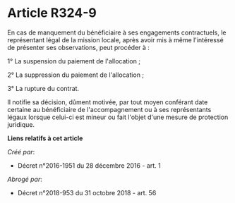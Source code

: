 # Article R324-9

En  cas de manquement du bénéficiaire à ses engagements contractuels, le  représentant légal de la mission locale, après
avoir mis à même  l'intéressé de présenter ses observations, peut procéder à : 

1° La suspension du paiement de l'allocation ; 

2° La suppression du paiement de l'allocation ; 

3° La rupture du contrat. 

Il notifie sa décision, dûment motivée, par tout moyen conférant date  certaine au bénéficiaire de l'accompagnement ou à ses
représentants  légaux lorsque celui-ci est mineur ou fait l'objet d'une mesure de  protection juridique.

**Liens relatifs à cet article**

_Créé par_:

  - Décret n°2016-1951 du 28 décembre 2016 - art. 1

_Abrogé par_:

  - Décret n°2018-953 du 31 octobre 2018 - art. 56

